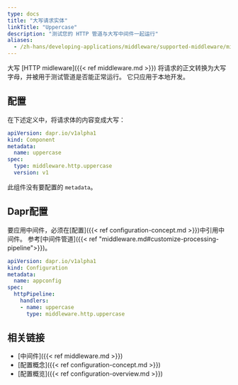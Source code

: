 ```yaml
---
type: docs
title: "大写请求实体"
linkTitle: "Uppercase"
description: "测试您的 HTTP 管道与大写中间件一起运行"
aliases:
  - /zh-hans/developing-applications/middleware/supported-middleware/middleware-uppercase/
---
```


大写 [HTTP midleware]({{< ref middleware.md >}}) 将请求的正文转换为大写字母，并被用于测试管道是否能正常运行。 它只应用于本地开发。

## 配置

在下述定义中，将请求体的内容变成大写：

```yaml
apiVersion: dapr.io/v1alpha1
kind: Component
metadata:
  name: uppercase
spec:
  type: middleware.http.uppercase
  version: v1
```

此组件没有要配置的 `metadata`。

## Dapr配置

要应用中间件，必须在[配置]({{< ref configuration-concept.md >}})中引用中间件。 参考[中间件管道]({{< ref "middleware.md#customize-processing-pipeline">}})。

```yaml
apiVersion: dapr.io/v1alpha1
kind: Configuration
metadata:
  name: appconfig
spec:
  httpPipeline:
    handlers:
    - name: uppercase
      type: middleware.http.uppercase
```

## 相关链接

- [中间件]({{< ref middleware.md >}})
- [配置概念]({{< ref configuration-concept.md >}})
- [配置概览]({{< ref configuration-overview.md >}})
